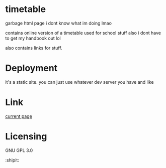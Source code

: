 # timetable

garbage html page i dont know what im doing lmao

contains online version of a timetable used for school stuff
also i dont have to get my handbook out lol

also contains links for stuff.

# Deployment 
it's a static site. you can just use whatever dev server you have and like

# Link
[current page](https://time.kcomain.dev)

# Licensing
GNU GPL 3.0

:shipit:

